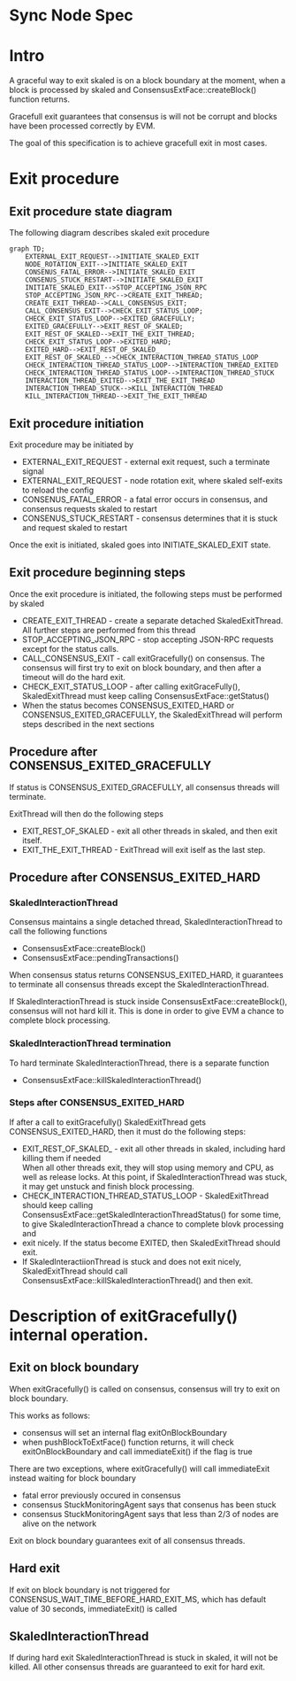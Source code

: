 # Sync Node Spec


# Intro

A graceful way to exit skaled is on a block boundary at the moment, when a block is processed by 
skaled and ConsensusExtFace::createBlock() function returns.

Gracefull exit guarantees that consensus is will not be corrupt and blocks
have been processed correctly by EVM.

The goal of this specification is to achieve gracefull exit in most cases. 
# Exit procedure 
## Exit procedure state diagram

The following diagram describes skaled exit procedure

```mermaid
graph TD;
    EXTERNAL_EXIT_REQUEST-->INITIATE_SKALED_EXIT
    NODE_ROTATION_EXIT-->INITIATE_SKALED_EXIT
    CONSENUS_FATAL_ERROR-->INITIATE_SKALED_EXIT
    CONSENUS_STUCK_RESTART-->INITIATE_SKALED_EXIT
    INITIATE_SKALED_EXIT-->STOP_ACCEPTING_JSON_RPC
    STOP_ACCEPTING_JSON_RPC-->CREATE_EXIT_THREAD;
    CREATE_EXIT_THREAD-->CALL_CONSENSUS_EXIT;
    CALL_CONSENSUS_EXIT-->CHECK_EXIT_STATUS_LOOP;
    CHECK_EXIT_STATUS_LOOP-->EXITED_GRACEFULLY;
    EXITED_GRACEFULLY-->EXIT_REST_OF_SKALED;
    EXIT_REST_OF_SKALED-->EXIT_THE_EXIT_THREAD;
    CHECK_EXIT_STATUS_LOOP-->EXITED_HARD;
    EXITED_HARD-->EXIT_REST_OF_SKALED_
    EXIT_REST_OF_SKALED_-->CHECK_INTERACTION_THREAD_STATUS_LOOP
    CHECK_INTERACTION_THREAD_STATUS_LOOP-->INTERACTION_THREAD_EXITED
    CHECK_INTERACTION_THREAD_STATUS_LOOP-->INTERACTION_THREAD_STUCK
    INTERACTION_THREAD_EXITED-->EXIT_THE_EXIT_THREAD
    INTERACTION_THREAD_STUCK-->KILL_INTERACTION_THREAD
    KILL_INTERACTION_THREAD-->EXIT_THE_EXIT_THREAD
```

## Exit procedure initiation 

Exit procedure may be initiated by 

* EXTERNAL_EXIT_REQUEST - external exit request, such a terminate signal
* EXTERNAL_EXIT_REQUEST - node rotation exit, where skaled self-exits to reload the config
* CONSENUS_FATAL_ERROR - a fatal error occurs in consensus, and consensus requests skaled 
  to restart
* CONSENUS_STUCK_RESTART - consensus determines that it is stuck and request skaled to restart

Once the exit is initiated, skaled goes into INITIATE_SKALED_EXIT state.

## Exit procedure beginning steps

Once the exit procedure is initiated, the following steps must be performed by skaled

* CREATE_EXIT_THREAD - create a separate detached SkaledExitThread. All further steps are 
performed from this thread
* STOP_ACCEPTING_JSON_RPC - stop accepting JSON-RPC requests except for the status calls.
* CALL_CONSENSUS_EXIT - call exitGracefully() on consensus. The consensus will first try to
  exit on block boundary, and then after a timeout will do the hard exit.
* CHECK_EXIT_STATUS_LOOP - after calling exitGraceFully(), SkaledExitThread must  keep 
  calling  ConsensusExtFace::getStatus()
* When the status becomes CONSENSUS_EXITED_HARD or 
  CONSENSUS_EXITED_GRACEFULLY, the SkaledExitThread will perform steps described in the 
  next sections

## Procedure after CONSENSUS_EXITED_GRACEFULLY

If status is CONSENSUS_EXITED_GRACEFULLY, all consensus threads will terminate. 

ExitThread will then do the following steps

* EXIT_REST_OF_SKALED -  exit all other threads in skaled, and then exit itself.
* EXIT_THE_EXIT_THREAD - ExitThread will exit iself as the last step. 

## Procedure after CONSENSUS_EXITED_HARD

### SkaledInteractionThread

Consensus maintains a single detached thread, SkaledInteractionThread to call the following 
functions 

* ConsensusExtFace::createBlock()
* ConsensusExtFace::pendingTransactions()

When consensus status returns CONSENSUS_EXITED_HARD, it guarantees to terminate all consensus 
threads except
the SkaledInteractionThread. 

If SkaledInteractionThread is stuck inside ConsensusExtFace::createBlock(), 
consensus will not hard kill it.  This is done in order to give EVM a chance to complete block 
processing.

### SkaledInteractionThread termination

To hard terminate SkaledInteractionThread, there is a separate function

* ConsensusExtFace::killSkaledInteractionThread()

### Steps after CONSENSUS_EXITED_HARD

If after a call to exitGracefully() SkaledExitThread gets CONSENSUS_EXITED_HARD, then it must 
do the following steps:

* EXIT_REST_OF_SKALED_ - exit all other threads in skaled, including hard killing them if needed   
When all other threads exit, they will stop using memory and CPU, as well as release locks. 
At this point, if SkaledInteractionThread was stuck, it may get unstuck and finish block 
  processing.
* CHECK_INTERACTION_THREAD_STATUS_LOOP - SkaledExitThread should keep calling 
  ConsensusExtFace::getSkaledInteractionThreadStatus()
  for some time, to give SkaledInteractionThread a chance to complete blovk processing and 
* exit nicely. If the  status become EXITED, 
  then  SkaledExitThread should exit.
* If SkaledInteractiionThread is stuck and does not exit nicely, SkaledExitThread should call
  ConsensusExtFace::killSkaledInteractionThread() and then exit. 


# Description of exitGracefully() internal operation.

## Exit on block boundary

When exitGracefully() is called on consensus, consensus will try to exit on block boundary.

This works as follows:

* consensus will set an internal flag exitOnBlockBoundary
* when pushBlockToExtFace() function returns, it will check exitOnBlockBoundary and call 
  immediateExit() if the 
  flag  is true


There are two exceptions, where exitGracefully() will call immediateExit instead waiting
for block boundary

* fatal error previously occured in consensus
* consensus StuckMonitoringAgent says that consenus has been stuck
* consensus StuckMonitoringAgent says that less than 2/3 of nodes are alive on the network

Exit on block boundary guarantees exit of all consensus threads.

## Hard exit

If exit on block boundary is not triggered for
CONSENSUS_WAIT_TIME_BEFORE_HARD_EXIT_MS, which has default value of 30 seconds,
immediateExit() is called

## SkaledInteractionThread

If during hard exit SkaledInteractionThread is stuck in skaled, it will not be killed.
All other consensus threads are guaranteed to exit for hard exit.

